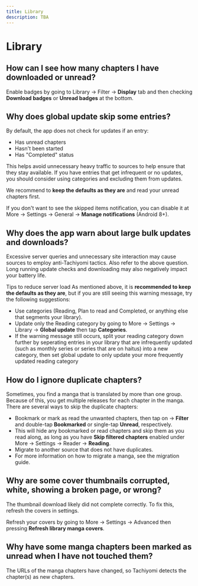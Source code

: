 ```yaml
---
title: Library
description: TBA
---
```


# Library

## How can I see how many chapters I have downloaded or unread?

Enable badges by going to Library → Filter → **Display** tab and then checking **Download badges** or **Unread badges** at the bottom.

## Why does global update skip some entries?

By default, the app does not check for updates if an entry:

* Has unread chapters
* Hasn't been started
* Has "Completed" status

This helps avoid unnecessary heavy traffic to sources to help ensure that they stay available.
If you have entries that get infrequent or no updates, you should consider using categories and excluding them from updates.

We recommend to **keep the defaults as they are** and read your unread chapters first.

If you don't want to see the skipped items notification, you can disable it at More → Settings → General → **Manage notifications** (Android 8+).

## Why does the app warn about large bulk updates and downloads?

Excessive server queries and unnecessary site interaction may cause sources to employ anti-Tachiyomi tactics.
Also refer to the above question.
Long running update checks and downloading may also negatively impact your battery life.

Tips to reduce server load As mentioned above, it is **recommended to keep the defaults as they are**, but if you are still seeing this warning message, try the following suggestions:

* Use categories (Reading, Plan to read and Completed, or anything else that segments your library).
* Update only the Reading category by going to More → Settings → Library → **Global update** then tap **Categories**.
* If the warning message still occurs, split your reading category down further by seperating entries in your library that are infrequently updated (such as monthly series or series that are on haitus) into a new category, then set global update to only update your more frequently updated reading category

## How do I ignore duplicate chapters?

Sometimes, you find a manga that is translated by more than one group.
Because of this, you get multiple releases for each chapter in the manga.
There are several ways to skip the duplicate chapters:

* Bookmark or mark as read the unwanted chapters, then tap on → **Filter** and double-tap **Bookmarked** or single-tap **Unread**, respectively.
* This will hide any bookmarked or read chapters and skip them as you read along, as long as you have **Skip filtered chapters** enabled under More → Settings → Reader → **Reading**.
* Migrate to another source that does not have duplicates.
* For more information on how to migrate a manga, see the migration guide.

## Why are some cover thumbnails corrupted, white, showing a broken page, or wrong?

The thumbnail download likely did not complete correctly.
To fix this, refresh the covers in settings.

Refresh your covers by going to More → Settings → Advanced then pressing **Refresh library manga covers**.

## Why have some manga chapters been marked as unread when I have not touched them?

The URLs of the manga chapters have changed, so Tachiyomi detects the chapter(s) as new chapters.
